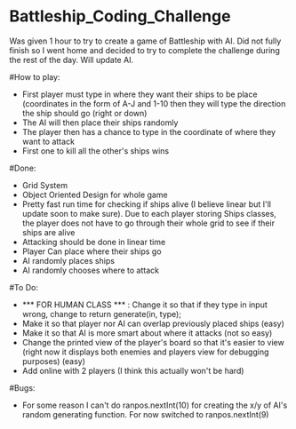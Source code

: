 Battleship_Coding_Challenge
===========================

Was given 1 hour to try to create a game of Battleship with AI.  Did not fully finish so I went home and decided to try to complete the challenge during the rest of the day.  Will update AI.

#How to play:
- First player must type in where they want their ships to be place (coordinates in the form of A-J and 1-10 then they will type the direction the ship should go (right or down)
- The AI will then place their ships randomly
- The player then has a chance to type in the coordinate of where they want to attack
- First one to kill all the other's ships wins

#Done:
- Grid System
- Object Oriented Design for whole game
- Pretty fast run time for checking if ships alive (I believe linear but I'll update soon to make sure).  Due to each player storing Ships classes, the player does not have to go through their whole grid to see if their ships are alive
- Attacking should be done in linear time
- Player Can place where their ships go
- AI randomly places ships
- AI randomly chooses where to attack

#To Do:
- *** FOR HUMAN CLASS *** : Change it so that if they type in input wrong, change to return generate(in, type);
- Make it so that player nor AI can overlap previously placed ships (easy)
- Make it so that AI is more smart about where it attacks (not so easy)
- Change the printed view of the player's board so that it's easier to view (right now it displays both enemies and players view for debugging purposes) (easy)
- Add online with 2 players (I think this actually won't be hard)

#Bugs:
- For some reason I can't do ranpos.nextInt(10) for creating the x/y of AI's random generating function.  For now switched to ranpos.nextInt(9)
